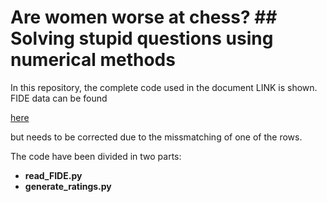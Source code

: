 # Are women worse at chess? ## Solving stupid questions using numerical methods

In this repository, the complete code used in the document LINK is shown. FIDE data can be found <p><a href="https://ratings.fide.com/">here</a></p> but needs to be corrected due to the missmatching of one of the rows.

The code have been divided in two parts: 

<ul>
  <li> <b> read_FIDE.py </b> </li>
  <li> <b> generate_ratings.py </b> </li>
</ul>
